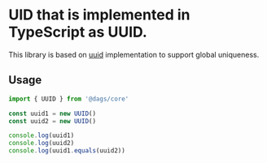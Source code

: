 
# UID that is implemented in TypeScript as UUID.

This library is based on [uuid](https://github.com/uuidjs/uuid) implementation to support global
uniqueness.

## Usage

```ts
import { UUID } from '@dags/core'

const uuid1 = new UUID()
const uuid2 = new UUID()

console.log(uuid1)
console.log(uuid2)
console.log(uuid1.equals(uuid2))
```
